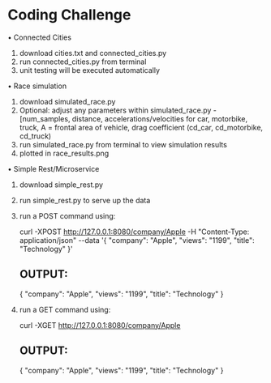# Coding Challenge

• Connected Cities
  
  1. download cities.txt and connected_cities.py
  2. run connected_cities.py from terminal
  3. unit testing will be executed automatically

• Race simulation

  1. download simulated_race.py
  2. Optional: adjust any parameters within simulated_race.py - [num_samples, distance, accelerations/velocities for car, motorbike, truck, A = frontal area of vehicle, drag coefficient (cd_car, cd_motorbike, cd_truck)
  3. run simulated_race.py from terminal to view simulation results
  4. plotted in race_results.png

• Simple Rest/Microservice

  1. download simple_rest.py
  2. run simple_rest.py to serve up the data
  3. run a POST command using:
      
      curl -XPOST http://127.0.0.1:8080/company/Apple -H "Content-Type: application/json"  --data '{ "company": "Apple", "views": "1199", "title": "Technology" }'
      
      ## OUTPUT:
      
      {
          "company": "Apple",
          "views": "1199",
          "title": "Technology"
      }

  3. run a GET command using:
 
      curl -XGET http://127.0.0.1:8080/company/Apple
      
      ## OUTPUT:
      
      {
          "company": "Apple",
          "views": "1199",
          "title": "Technology"
      }

